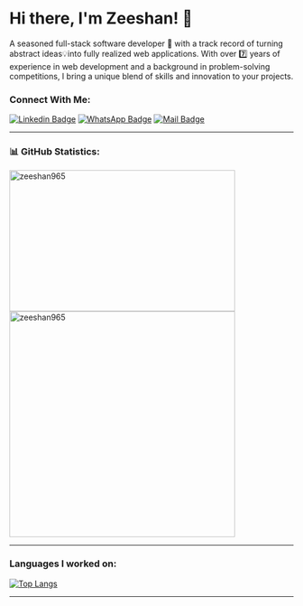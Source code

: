 # Hi there, I'm Zeeshan! 👋

A seasoned full-stack software developer 🚀 with a track record of turning abstract ideas💡into fully realized web applications. With over 7️⃣ years of experience in web development and a background in problem-solving competitions, I bring a unique blend of skills and innovation to your projects.

### Connect With Me:

[![Linkedin Badge](https://img.shields.io/badge/LinkedIn-0077B5?style=for-the-badge&logo=linkedin&logoColor=white)](https://www.linkedin.com/in/zeeshan965/) 
[![WhatsApp Badge](https://img.shields.io/badge/WhatsApp-25D366?style=for-the-badge&logo=whatsapp&logoColor=white)](https://wa.me/+923324176119)
[![Mail Badge](https://img.shields.io/badge/Gmail-D14836?style=for-the-badge&logo=gmail&logoColor=white)](mailto:zeeshanbutt223@gmail.com)

---

### 📊 GitHub Statistics:

<a href="https://github.com/zeeshan965">
  <img height=250 width=400 align="center" src="https://github-readme-stats.vercel.app/api?username=zeeshan965" alt="zeeshan965" />
</a>
<a href="https://github.com/zeeshan965">
  <img  width=400 align="center" src="https://github-readme-streak-stats.herokuapp.com/?user=zeeshan965" alt="zeeshan965" />
</a>

---

### Languages I worked on:

[![Top Langs](https://github-readme-stats.vercel.app/api/top-langs/?username=zeeshan965\&layout=donut)](https://github.com/zeeshan965/)

---
